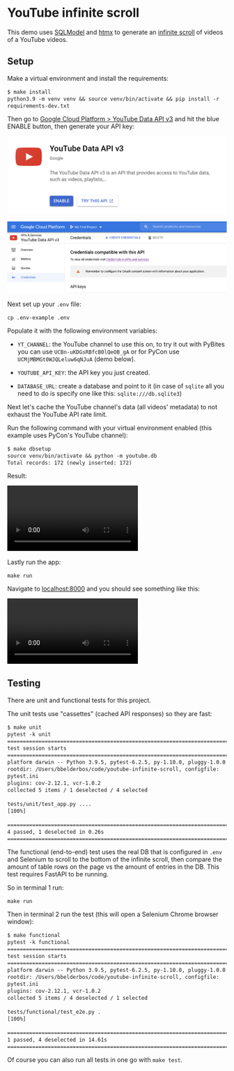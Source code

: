 # YouTube infinite scroll

This demo uses [SQLModel](https://sqlmodel.tiangolo.com/) and [htmx](https://htmx.org/) to generate an [infinite scroll](https://htmx.org/examples/infinite-scroll/) of videos of a YouTube videos.

## Setup

Make a virtual environment and install the requirements:

```
$ make install
python3.9 -m venv venv && source venv/bin/activate && pip install -r requirements-dev.txt
```

Then go to [Google Cloud Platform > YouTube Data API v3](https://console.cloud.google.com/apis/library/youtube.googleapis.com?project=top-repos) and hit the blue ENABLE button, then generate your API key:

![enable the API](assets/youtube-api1.png)

![create an API key](assets/youtube-api2.png)

Next set up your `.env` file:

```
cp .env-example .env
```

Populate it with the following environment variables:

- `YT_CHANNEL`: the YouTube channel to use this on, to try it out with PyBites you can use `UCBn-uKDGsRBfcB0lQeOB_gA` or for PyCon use `UCMjMBMGt0WJQLeluw6qNJuA` (demo below).

- `YOUTUBE_API_KEY`: the API key you just created.

- `DATABASE_URL`: create a database and point to it (in case of `sqlite` all you need to do is specify one like this: `sqlite:///db.sqlite3`)

Next let's cache the YouTube channel's data (all videos' metadata) to not exhaust the YouTube API rate limit.

Run the following command with your virtual environment enabled (this example uses PyCon's YouTube channel):

```
$ make dbsetup
source venv/bin/activate && python -m youtube.db
Total records: 172 (newly inserted: 172)
```

Result:

![importing YouTube video metadata](https://user-images.githubusercontent.com/387927/133118592-87d5b8d3-a87c-4be3-81f1-8457c0eb182c.mp4)

Lastly run the app:

```
make run
```

Navigate to [localhost:8000](http://localhost:8000/) and you should see something like this:

![demoing result of infinite scroll](https://user-images.githubusercontent.com/387927/133118934-29655671-8d4e-4483-8a3e-cdffe0fabbd4.mp4)

## Testing

There are unit and functional tests for this project.

The unit tests use "cassettes" (cached API responses) so they are fast:

```
$ make unit
pytest -k unit
================================================================================ test session starts =================================================================================
platform darwin -- Python 3.9.5, pytest-6.2.5, py-1.10.0, pluggy-1.0.0
rootdir: /Users/bbelderbos/code/youtube-infinite-scroll, configfile: pytest.ini
plugins: cov-2.12.1, vcr-1.0.2
collected 5 items / 1 deselected / 4 selected

tests/unit/test_app.py ....                                                                                                                                                    [100%]

========================================================================== 4 passed, 1 deselected in 0.26s ===========================================================================
```

The functional (end-to-end) test uses the real DB that is configured in `.env` and Selenium to scroll to the bottom of the infinite scroll, then compare the amount of table rows on the page vs the amount of entries in the DB. This test requires FastAPI to be running.

So in terminal 1 run:

```
make run
```

Then in terminal 2 run the test (this will open a Selenium Chrome browser window):

```
$ make functional
pytest -k functional
================================================================================ test session starts =================================================================================
platform darwin -- Python 3.9.5, pytest-6.2.5, py-1.10.0, pluggy-1.0.0
rootdir: /Users/bbelderbos/code/youtube-infinite-scroll, configfile: pytest.ini
plugins: cov-2.12.1, vcr-1.0.2
collected 5 items / 4 deselected / 1 selected

tests/functional/test_e2e.py .                                                                                                                                                 [100%]

========================================================================== 1 passed, 4 deselected in 14.61s ==========================================================================
```

Of course you can also run all tests in one go with `make test`.
